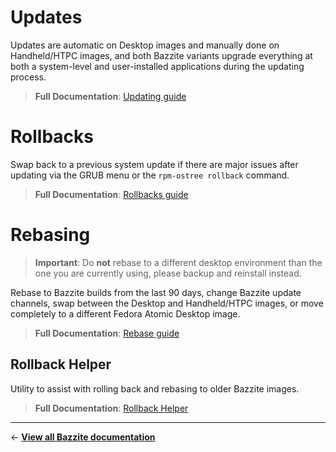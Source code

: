 <!-- ANCHOR: METADATA -->
<!--{"url_discourse": "https://universal-blue.discourse.group/docs?topic=36", "fetched_at": "2024-09-03 16:43:15.473615+00:00"}-->
<!-- ANCHOR_END: METADATA -->

# Updates

Updates are automatic on Desktop images and manually done on Handheld/HTPC images, and both Bazzite variants upgrade everything at both a system-level and user-installed applications during the updating process.

>**Full Documentation**:
[Updating guide](./updating_guide.md)

# Rollbacks

Swap back to a previous system update if there are major issues after updating via the GRUB menu or the `rpm-ostree rollback` command.

>**Full Documentation**:
[Rollbacks guide](./rolling_back_system_updates.md)

# Rebasing

>**Important**: Do **not** rebase to a different desktop environment than the one you are currently using, please backup and reinstall instead.

Rebase to Bazzite builds from the last 90 days, change Bazzite update channels, swap between the Desktop and Handheld/HTPC images, or move completely to a different Fedora Atomic Desktop image.

>**Full Documentation**:
[Rebase guide](./rebase_guide.md)

## Rollback Helper

Utility to assist with rolling back and rebasing to older Bazzite images.

>**Full Documentation**:
[Rollback Helper](./bazzite_rollback_helper.md)

<hr>

← [**View all Bazzite documentation**](../../index.md)